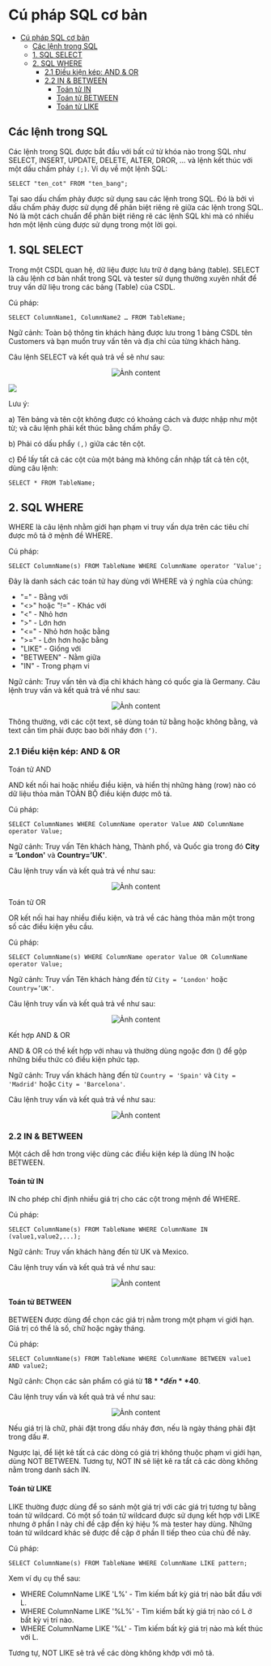 # Cú pháp SQL cơ bản
- [Cú pháp SQL cơ bản](#cú-pháp-sql-cơ-bản)
  - [Các lệnh trong SQL](#các-lệnh-trong-sql)
  - [1. SQL SELECT](#1-sql-select)
  - [2. SQL WHERE](#2-sql-where)
    - [2.1 Điều kiện kép: AND & OR](#21-điều-kiện-kép-and--or)
    - [2.2 IN & BETWEEN](#22-in--between)
      - [Toán tử IN](#toán-tử-in)
      - [Toán tử BETWEEN](#toán-tử-between)
      - [Toán tử LIKE](#toán-tử-like)
## Các lệnh trong SQL
Các lệnh trong SQL được bắt đầu với bất cứ từ khóa nào trong SQL như SELECT, INSERT, UPDATE, DELETE, ALTER, DROR, … và lệnh kết thúc với một dấu chấm phảy `(;)`. Ví dụ về một lệnh SQL:
```
SELECT "ten_cot" FROM "ten_bang";
```
Tại sao dấu chấm phảy được sử dụng sau các lệnh trong SQL. Đó là bởi vì dấu chấm phảy được sử dụng để phân biệt riêng rẽ giữa các lệnh trong SQL. Nó là một cách chuẩn để phân biệt riêng rẽ các lệnh SQL khi mà có nhiều hơn một lệnh cùng được sử dụng trong một lời gọi.

## 1. SQL SELECT
Trong một CSDL quan hệ, dữ liệu được lưu trữ ở dạng bảng (table). SELECT là câu lệnh cơ bản nhất trong SQL và tester sử dụng thường xuyên nhất để truy vấn dữ liệu trong các bảng (Table) của CSDL.

Cú pháp:
```
SELECT ColumnName1, ColumnName2 … FROM TableName;
```
Ngữ cảnh: Toàn bộ thông tin khách hàng được lưu trong 1 bảng CSDL tên Customers và bạn muốn truy vấn tên và địa chỉ của từng khách hàng.

Câu lệnh SELECT và kết quả trả về sẽ như sau:
<p align="center">
    <img type="image/webp" alt="Ảnh content" src="./images/e61d479a-3819-466c-81e7-96c242221b6e.webp
" />
</p>

![](images/e61d479a-3819-466c-81e7-96c242221b6e.webp)

Lưu ý:

a) Tên bảng và tên cột không được có khoảng cách và được nhập như một từ; và câu lệnh phải kết thúc bằng chấm phẩy 😉.

b) Phải có dấu phẩy `(,)` giữa các tên cột.

c) Để lấy tất cả các cột của một bảng mà không cần nhập tất cả tên cột, dùng câu lệnh:
```
SELECT * FROM TableName;
```
## 2. SQL WHERE
WHERE là câu lệnh nhằm giới hạn phạm vi truy vấn dựa trên các tiêu chí được mô tả ở mệnh đề WHERE.

Cú pháp:
```
SELECT ColumnName(s) FROM TableName WHERE ColumnName operator ‘Value';
```
Đây là danh sách các toán tử hay dùng với WHERE và ý nghĩa của chúng:
* "=" - Bằng với
* "<>" hoặc "!=" - Khác với
* "<" - Nhỏ hơn
* ">" - Lớn hơn
* "<=" - Nhỏ hơn hoặc bằng
* ">=" - Lớn hơn hoặc bằng
* "LIKE" - Giống với
* "BETWEEN" - Nằm giữa
* "IN" - Trong phạm vi

Ngữ cảnh: Truy vấn tên và địa chỉ khách hàng có quốc gia là Germany. Câu lệnh truy vấn và kết quả trả về như sau:
<p align="center">
    <img alt="Ảnh content" src="./images/2a0e6d4a-84d3-4458-a23b-c5e48a536ae1.webp
" />
</p>

Thông thường, với các cột text, sẽ dùng toán tử bằng hoặc không bằng, và text cần tìm phải được bao bởi nháy đơn `(‘)`.

### 2.1 Điều kiện kép: AND & OR
Toán tử AND

AND kết nối hai hoặc nhiều điều kiện, và hiển thị những hàng (row) nào có dữ liệu thỏa mãn TOÀN BỘ điều kiện được mô tả.

Cú pháp:
```
SELECT ColumnNames WHERE ColumnName operator Value AND ColumnName operator Value;
```
Ngữ cảnh: Truy vấn Tên khách hàng, Thành phố, và Quốc gia trong đó **City = ‘London'** và **Country=’UK'**.

Câu lệnh truy vấn và kết quả trả về như sau:
<p align="center">
    <img alt="Ảnh content" src="./images/ef8073c2-da0f-40dd-a50c-ffb39bf0f948.webp
" />
</p>

Toán tử OR

OR kết nối hai hay nhiều điều kiện, và trả về các hàng thỏa mãn một trong số các điều kiện yêu cầu.

Cú pháp:
```
SELECT ColumnName(s) WHERE ColumnName operator Value OR ColumnName operator Value;
```
Ngữ cảnh: Truy vấn Tên khách hàng đến từ `City = ‘London'` hoặc `Country=’UK'`.

Câu lệnh truy vấn và kết quả trả về như sau:
<p align="center">
    <img alt="Ảnh content" src="./images/164bfc92-0d8d-4c9b-b0c5-79f3c8a5479c.webp
" />
</p>

Kết hợp AND & OR

AND & OR có thể kết hợp với nhau và thường dùng ngoặc đơn () để gộp những biểu thức có điều kiện phức tạp.

Ngữ cảnh: Truy vấn khách hàng đến từ `Country = 'Spain'` và `City = 'Madrid'` hoặc `City = 'Barcelona'`.

Câu lệnh truy vấn và kết quả trả về như sau:
<p align="center">
    <img alt="Ảnh content" src="./images/55ca8898-6203-4e48-9d87-30417311c2ea.webp
" />
</p>

### 2.2 IN & BETWEEN
Một cách dễ hơn trong việc dùng các điều kiện kép là dùng IN hoặc BETWEEN.

#### Toán tử IN

IN cho phép chỉ định nhiều giá trị cho các cột trong mệnh đề WHERE.

Cú pháp:
```
SELECT ColumnName(s) FROM TableName WHERE ColumnName IN (value1,value2,...);
```
Ngữ cảnh: Truy vấn khách hàng đến từ UK và Mexico.

Câu lệnh truy vấn và kết quả trả về như sau:
<p align="center">
    <img alt="Ảnh content" src="./images/00d789c0-497c-471d-8db3-66eee68f4277.webp
" />
</p>

#### Toán tử BETWEEN

BETWEEN được dùng để chọn các giá trị nằm trong một phạm vi giới hạn. Giá trị có thể là số, chữ hoặc ngày tháng.

Cú pháp:
```
SELECT ColumnName(s) FROM TableName WHERE ColumnName BETWEEN value1 AND value2;
```
Ngữ cảnh: Chọn các sản phẩm có giá từ **$18** đến **$40**.

Câu lệnh truy vấn và kết quả trả về như sau:
<p align="center">
    <img alt="Ảnh content" src="./images/f8a85a5d-b66d-41a5-911b-d0a612566b71.webp
" />
</p>

Nếu giá trị là chữ, phải đặt trong dấu nháy đơn, nếu là ngày tháng phải đặt trong dấu #.

Ngược lại, để liệt kê tất cả các dòng có giá trị không thuộc phạm vi giới hạn, dùng NOT BETWEEN. Tương tự, NOT IN sẽ liệt kê ra tất cả các dòng không nằm trong danh sách IN.

#### Toán tử LIKE

LIKE thường được dùng để so sánh một giá trị với các giá trị tương tự bằng toán tử wildcard. Có một số toán tử wildcard được sử dụng kết hợp với LIKE nhưng ở phần I này chỉ đề cập đến ký hiệu % mà tester hay dùng. Những toán tử wildcard khác sẽ được đề cập ở phần II tiếp theo của chủ đề này.

Cú pháp:
```
SELECT ColumnName(s) FROM TableName WHERE ColumnName LIKE pattern;
```
Xem ví dụ cụ thể sau:

* WHERE ColumnName LIKE 'L%' - Tìm kiếm bất kỳ giá trị nào bắt đầu với L.
* WHERE ColumnName LIKE '%L%' - Tìm kiếm bất kỳ giá trị nào có L ở bất kỳ vị trí nào.
* WHERE ColumnName LIKE '%L' - Tìm kiếm bất kỳ giá trị nào mà kết thúc với L.

Tương tự, NOT LIKE sẽ trả về các dòng không khớp với mô tả.


